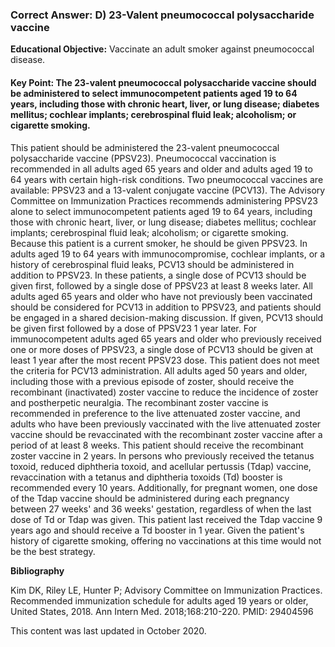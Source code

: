 
### Correct Answer: D) 23-Valent pneumococcal polysaccharide vaccine 

**Educational Objective:** Vaccinate an adult smoker against pneumococcal disease.

#### **Key Point:** The 23-valent pneumococcal polysaccharide vaccine should be administered to select immunocompetent patients aged 19 to 64 years, including those with chronic heart, liver, or lung disease; diabetes mellitus; cochlear implants; cerebrospinal fluid leak; alcoholism; or cigarette smoking.

This patient should be administered the 23-valent pneumococcal polysaccharide vaccine (PPSV23). Pneumococcal vaccination is recommended in all adults aged 65 years and older and adults aged 19 to 64 years with certain high-risk conditions. Two pneumococcal vaccines are available: PPSV23 and a 13-valent conjugate vaccine (PCV13). The Advisory Committee on Immunization Practices recommends administering PPSV23 alone to select immunocompetent patients aged 19 to 64 years, including those with chronic heart, liver, or lung disease; diabetes mellitus; cochlear implants; cerebrospinal fluid leak; alcoholism; or cigarette smoking. Because this patient is a current smoker, he should be given PPSV23.
In adults aged 19 to 64 years with immunocompromise, cochlear implants, or a history of cerebrospinal fluid leaks, PCV13 should be administered in addition to PPSV23. In these patients, a single dose of PCV13 should be given first, followed by a single dose of PPSV23 at least 8 weeks later. All adults aged 65 years and older who have not previously been vaccinated should be considered for PCV13 in addition to PPSV23, and patients should be engaged in a shared decision-making discussion. If given, PCV13 should be given first followed by a dose of PPSV23 1 year later. For immunocompetent adults aged 65 years and older who previously received one or more doses of PPSV23, a single dose of PCV13 should be given at least 1 year after the most recent PPSV23 dose. This patient does not meet the criteria for PCV13 administration.
All adults aged 50 years and older, including those with a previous episode of zoster, should receive the recombinant (inactivated) zoster vaccine to reduce the incidence of zoster and postherpetic neuralgia. The recombinant zoster vaccine is recommended in preference to the live attenuated zoster vaccine, and adults who have been previously vaccinated with the live attenuated zoster vaccine should be revaccinated with the recombinant zoster vaccine after a period of at least 8 weeks. This patient should receive the recombinant zoster vaccine in 2 years.
In persons who previously received the tetanus toxoid, reduced diphtheria toxoid, and acellular pertussis (Tdap) vaccine, revaccination with a tetanus and diphtheria toxoids (Td) booster is recommended every 10 years. Additionally, for pregnant women, one dose of the Tdap vaccine should be administered during each pregnancy between 27 weeks' and 36 weeks' gestation, regardless of when the last dose of Td or Tdap was given. This patient last received the Tdap vaccine 9 years ago and should receive a Td booster in 1 year.
Given the patient's history of cigarette smoking, offering no vaccinations at this time would not be the best strategy.

**Bibliography**

Kim DK, Riley LE, Hunter P; Advisory Committee on Immunization Practices. Recommended immunization schedule for adults aged 19 years or older, United States, 2018. Ann Intern Med. 2018;168:210-220. PMID: 29404596

This content was last updated in October 2020.